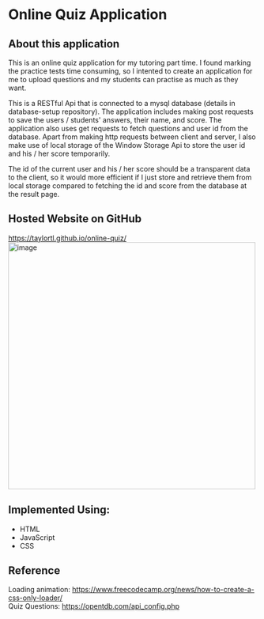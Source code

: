 # Online Quiz Application

## About this application
This is an online quiz application for my tutoring part time. I found marking the practice tests time consuming, so I intented to create an application for me to upload questions and my students can practise as much as they want. 

This is a RESTful Api that is connected to a mysql database (details in database-setup repository). The application includes making post requests to save the users / students' answers, their name, and score. The application also uses get requests to fetch questions and user id from the database. Apart from making http requests between client and server, I also make use of local storage of the Window Storage Api to store the user id and his / her score temporarily. 

The id of the current user and his / her score should be a transparent data to the client, so it would more efficient if I just store and retrieve them from local storage compared to fetching the id and score from the database at the result page. 

## Hosted Website on GitHub
https://taylortl.github.io/online-quiz/ \
<img width="500" alt="image" src="https://user-images.githubusercontent.com/91409130/168538504-1d7dce58-ccca-4021-9bd1-22d5d1c04ee1.png">

## Implemented Using:
- HTML
- JavaScript
- CSS 

## Reference
Loading animation: https://www.freecodecamp.org/news/how-to-create-a-css-only-loader/ \
Quiz Questions: https://opentdb.com/api_config.php



